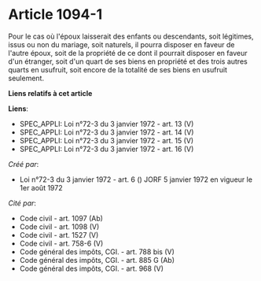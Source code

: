 # Article 1094-1

Pour le cas où l'époux laisserait des enfants ou descendants, soit légitimes, issus ou non du mariage, soit naturels, il
pourra disposer en faveur de l'autre époux, soit de la propriété de ce dont il pourrait disposer en faveur d'un étranger,
soit d'un quart de ses biens en propriété et des trois autres quarts en usufruit, soit encore de la totalité de ses biens en
usufruit seulement.

**Liens relatifs à cet article**

**Liens**:

  - SPEC_APPLI: Loi n°72-3 du 3 janvier 1972 - art. 13 (V)
  - SPEC_APPLI: Loi n°72-3 du 3 janvier 1972 - art. 14 (V)
  - SPEC_APPLI: Loi n°72-3 du 3 janvier 1972 - art. 15 (V)
  - SPEC_APPLI: Loi n°72-3 du 3 janvier 1972 - art. 16 (V)

_Créé par_:

  - Loi n°72-3 du 3 janvier 1972 - art. 6 () JORF 5 janvier 1972 en vigueur le 1er août 1972

_Cité par_:

  - Code civil - art. 1097 (Ab)
  - Code civil - art. 1098 (V)
  - Code civil - art. 1527 (V)
  - Code civil - art. 758-6 (V)
  - Code général des impôts, CGI. - art. 788 bis (V)
  - Code général des impôts, CGI. - art. 885 G (Ab)
  - Code général des impôts, CGI. - art. 968 (V)
